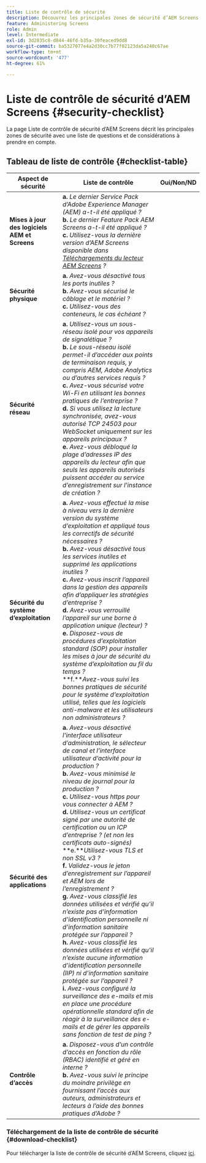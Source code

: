 ```yaml
---
title: Liste de contrôle de sécurité
description: Découvrez les principales zones de sécurité d’AEM Screens avec une liste de questions et de considérations à prendre en compte.
feature: Administering Screens
role: Admin
level: Intermediate
exl-id: 3d2835c8-d844-46fd-b35a-30feaced9dd8
source-git-commit: ba5327077e4a2d30cc7b77f02123da5a240c67ae
workflow-type: tm+mt
source-wordcount: '477'
ht-degree: 61%

---
```


# Liste de contrôle de sécurité d’AEM Screens  {#security-checklist}

La page Liste de contrôle de sécurité d’AEM Screens décrit les principales zones de sécurité avec une liste de questions et de considérations à prendre en compte.

## Tableau de liste de contrôle {#checklist-table}

| **Aspect de sécurité** | **Liste de contrôle** | **Oui/Non/ND** |
|---|---|---|
| **Mises à jour des logiciels AEM et Screens** | **a.** *Le dernier Service Pack d’Adobe Experience Manager (AEM) a-t-il été appliqué ?* <br>**b.** *Le dernier Feature Pack AEM Screens a-t-il été appliqué ?* <br>**c.** *Utilisez-vous la dernière version d’AEM Screens disponible dans [Téléchargements du lecteur AEM Screens](https://download.macromedia.com/screens/) ?* |
| **Sécurité physique** | **a.** *Avez-vous désactivé tous les ports inutiles ?* <br>**b.** *Avez-vous sécurisé le câblage et le matériel ?* <br>**c.** *Utilisez-vous des conteneurs, le cas échéant ?* |
| **Sécurité réseau** | **a.** *Utilisez-vous un sous-réseau isolé pour vos appareils de signalétique ?* <br>**b.** *Le sous-réseau isolé permet-il d’accéder aux points de terminaison requis, y compris AEM, Adobe Analytics ou d’autres services requis ?* <br>**c.** *Avez-vous sécurisé votre Wi-Fi en utilisant les bonnes pratiques de l’entreprise ?* <br>**d.** *Si vous utilisez la lecture synchronisée, avez-vous autorisé TCP 24503 pour WebSocket uniquement sur les appareils principaux ?* <br>**e.** *Avez-vous débloqué la plage d’adresses IP des appareils du lecteur afin que seuls les appareils autorisés puissent accéder au service d’enregistrement sur l’instance de création ?* |
| **Sécurité du système d’exploitation** | **a.** *Avez-vous effectué la mise à niveau vers la dernière version du système d’exploitation et appliqué tous les correctifs de sécurité nécessaires ?* <br>**b.** *Avez-vous désactivé tous les services inutiles et supprimé les applications inutiles ?* <br>**c.** *Avez-vous inscrit l’appareil dans la gestion des appareils afin d’appliquer les stratégies d’entreprise ?* <br>**d.** *Avez-vous verrouillé l’appareil sur une borne à application unique (lecteur) ?* <br>**e.** *Disposez-vous de procédures d’exploitation standard (SOP) pour installer les mises à jour de sécurité du système d’exploitation au fil du temps ?*<br>**f.***Avez-vous suivi les bonnes pratiques de sécurité pour le système d’exploitation utilisé, telles que les logiciels anti-malware et les utilisateurs non administrateurs ?* |
| **Sécurité des applications** | **a.** *Avez-vous désactivé l’interface utilisateur d’administration, le sélecteur de canal et l’interface utilisateur d’activité pour la production ?* <br>**b.** *Avez-vous minimisé le niveau de journal pour la production ?* <br>**c.** *Utilisez-vous https pour vous connecter à AEM ?* <br>**d.** *Utilisez-vous un certificat signé par une autorité de certification ou un ICP d’entreprise ? (et non les certificats auto-signés)*<br>**e.***Utilisez-vous TLS et non SSL v3 ?*<br>**f.** *Validez-vous le jeton d’enregistrement sur l’appareil et AEM lors de l’enregistrement ?*<br> **g.** *Avez-vous classifié les données utilisées et vérifié qu’il n’existe pas d’information d’identification personnelle ni d’information sanitaire protégée sur l’appareil ?*<br> **h.** *Avez-vous classifié les données utilisées et vérifié qu’il n’existe aucune information d’identification personnelle (IIP) ni d’information sanitaire protégée sur l’appareil ?*<br> **i.** *Avez-vous configuré la surveillance des e-mails et mis en place une procédure opérationnelle standard afin de réagir à la surveillance des e-mails et de gérer les appareils sans fonction de test de ping ?* |
| **Contrôle d’accès** | **a.** *Disposez-vous d’un contrôle d’accès en fonction du rôle (RBAC) identifié et géré en interne ?* <br>**b.** *Avez-vous suivi le principe du moindre privilège en fournissant l’accès aux auteurs, administrateurs et lecteurs à l’aide des bonnes pratiques d’Adobe ?* |

### Téléchargement de la liste de contrôle de sécurité {#download-checklist}

Pour télécharger la liste de contrôle de sécurité d’AEM Screens, cliquez [ici](/help/user-guide/assets/AEMScreens-SecurityChecklist.pdf).
